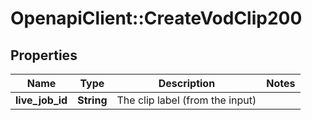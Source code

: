 # OpenapiClient::CreateVodClip200

## Properties
Name | Type | Description | Notes
------------ | ------------- | ------------- | -------------
**live_job_id** | **String** | The clip label (from the input) | 


